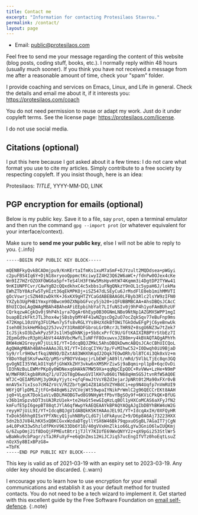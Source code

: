 ```yaml
---
title: Contact me
excerpt: "Information for contacting Protesilaos Stavrou."
permalink: /contact/
layout: page
---
```


- Email: <public@protesilaos.com>

Feel free to send me your message regarding the content of this website
(blog posts, coding stuff, books, etc.).  I normally reply within 48
hours (usually much sooner).  If you think you have not received a
message from me after a reasonable amount of time, check your "spam"
folder.

I provide coaching and services on Emacs, Linux, and Life in general.
Check the details and email me about it, if it interests you:
<https://protesilaos.com/coach>

You do not need permission to reuse or adapt my work.  Just do it under
copyleft terms.  See the license page: <https://protesilaos.com/license>.

I do not use social media.

## Citations (optional)

I put this here because I got asked about it a few times: I do not care
what format you use to cite my articles.  Simply contribute to a free
society by respecting copyleft.  If you insist though, here is an idea:

Protesilaos: _TITLE_, YYYY-MM-DD, LINK

## PGP encryption for emails (optional)

Below is my public key.  Save it to a file, say `prot`, open a terminal
emulator and then run the command `gpg --import prot` (or whatever
equivalent for your interface/context).

Make sure to **send me your public key**, else I will not be able to
reply to you.
{:.info}


```
-----BEGIN PGP PUBLIC KEY BLOCK-----

mQENBFkyQvkBCADmjpu9/KnKErtaIfmKs1xuM7aSmF+DJYzult2MQDdsea+pWGyi
c2puFBS4Iq6Y+DjN18xryooQppmctKciwyIZ4H23Q62W6aWC+/fdnPw0OJex4cKe
Wn9IZ7HZrOZOXFOWG6a5pf+TeS4lH3FtWw5MsHpvHtW74Kqmm3i4DgtDP2TYWw41
9nKIUNPFCvr/CAwYgB2cQQxdkhxC4c5xbbs1uFNgQNkzY9nOL1c5ypaH6J/lokMa
EWhZTbY0AzFw5TyHIzt36qEkMPKOj+iSZ547dLSEyCu6JrMsdFlE0eb1mihMMVTI
gOcVswrjcSZN40zwDkYK+J6xKX9gHTZYCaGdABEBAAG0LFByb3Rlc2lsYW9zIFN0
YXZyb3UgPHB1YmxpY0Bwcm90ZXNpbGFvcy5jb20+iQFUBBMBCAA+AhsDBQsJCAcC
BhUICQoLAgQWAgMBAh4BAheAFiEEpbihbYat7LIfuNSIv0j9hP4h1yoFAmBUhzUF
CQrkqzwACgkQv0j9hP4h1yra7QgAr6hEyp0B30GNmLNBo9NtNp1AZGMXSWPP1mgI
buapBIzkFktJTL3hox4wjSBsbybMY4F41wNZgscDg2uO7ocZqkSqv77eBuFnp9ms
472KmpL10zUYg3FU1Mwn7ySfs8vRGLYYs8HzXdkBfOWiTGkOdwEFgPjC6yeBnwUk
Iseh0E3skHeMkbq225Jvv2Y31Rm8DFGbroLGrDRcrJLTHR9Z+8sgU6NZ3w7tZek7
IcJSjksO3bZwkPyz5FJs1lH5qDkNKjp+5b8cxPrfC9U/GftKAIXIRBPYrStbEz7I
2EpmGd9vzR3pHjAbVt44A9VbcMwfLIuNFfF8OxuwvxJZ88m+y4kBVAQTAQgAPhYh
BKW4oW2GreyyH7jUiL9I/YT+IdcqBQJZMkL5AhsDBQkDwmcABQsJCAcCBhUICQoL
AgQWAgMBAh4BAheAAAoJEL9I/YT+IdcqCIYH/3p/FvMIhwC52+I0Dwqh0iU9BjaD
Sy9/rlr9HOwtfkqiNN9D/DZxtA83WHXhKqdJ2Oqk7EOwORh/bl8TC4i3Qk0xVz+m
Y8DoY8gESKsFwwXQ/pMSrsPBOYVdaqcjrLbEWFjA89lt/mRd/5VlbLTjEc8qn3GQ
gvOgNII35YWLkO1Yq6fjGhWXkZHY3vkw6nXM5MrZiwSj9aBqmi+pl1pB+6qcOvDi
lD3hNzBuLEWMrPKp8y0WDNexq6HAkN7MW59Xa+qqNpCEpQOC+RvVWw+LzHe+N9mP
W/MWFRRlkgb8RVKq71/U72GT8gD6wuGVIlKH7u060iTN68qHmSG5JtvnRfW5AQ0E
WTJC+QEIAMShMj3yOKAyYjytc+qfqFmwJtVsYBZd3ejarJpNRt0t2Ma90xFXr0vB
mnAV5x7ixIso7cM4ZrVcV/RZZbrtgW14Z81ASdVZYHBdCi+ep9N4Uqfp7nVmRUI9
W6YjQFlpDMLZjtFG+B48qW6i2VCVejWt59wpaIYNikPrWmlC2g96QECCrEKt8AAH
jq0+VLgsK7Dok1aVivBDLM4OBGTwd8G9NHyWtfPbvYBgSOy9f+6KViCPkQK+BfUG
v36b1mSpzvbDT3sUA3RzU1ek+te2HaGt5ewGIqHzLqBOl1yHXCoMCAS6aXFyJfN2
kmFufE5pI6gepBT88qtJYlA6qfWwpYkAEQEAAYkBPAQYAQgAJgIbDBYhBKW4oW2G
reyyH7jUiL9I/YT+IdcqBQJgVIdABQkK5KtHAAoJEL9I/YT+IdcqAxIH/0XFQyHR
TxDok56hhg0ISxYPfXNcyQ1juhN8RyCLdG7jldFkAyucZ+9/D6p8A6Aj73223HXX
5dn2b3JV84LhKX5xQBKCGvxWzdaDTgyllYSX6W46Bk79qpxuOSgBL7AGaIT7jCgN
a4L0PxK33w5hzldfPKnV9633Db6Y1O/40gVVxHnZlkio66LgYw3GniO6lwIUQKmj
G/6ZupOmj21f8DoQjFPMEutBtr1jTJlY7KIUfE69WxQNYY2z+qX9pGi253StlWr5
wBaWku9cbPagr/sTaJRFuXyF+e6qQnZms12HiJCJiq57ucEngIfVTz0hoEqtLsuZ
nOzX5y8BIxBPzG8=
=TbFK
-----END PGP PUBLIC KEY BLOCK-----
```

This key is valid as of 2021-03-19 with an expiry set to 2023-03-19.
Any older key should be discarded.
{:.warn}

I encourage you to learn how to use encryption for your email
communications and establish it as your default method for trusted
contacts.  You do not need to be a tech wizard to implement it.  Get
started with this excellent guide by the Free Software Foundation on
[email self-defence](https://emailselfdefense.fsf.org/en/).
{:.note}
